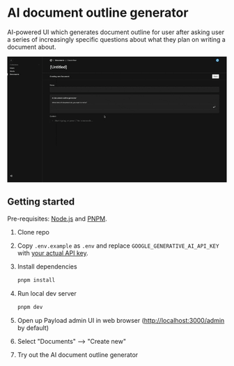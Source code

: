 # AI document outline generator

AI-powered UI which generates document outline for user after asking user a series of increasingly specific questions about what they plan on writing a document about.

![demo](demo.gif)

## Getting started

Pre-requisites: [Node.js](https://nodejs.org) and [PNPM](https://pnpm.io).

1. Clone repo

2. Copy `.env.example` as `.env` and replace `GOOGLE_GENERATIVE_AI_API_KEY` with [your actual API key](https://aistudio.google.com).

3. Install dependencies

   ```sh
   pnpm install
   ```

4. Run local dev server

   ```sh
   pnpm dev
   ```

5. Open up Payload admin UI in web browser ([http://localhost:3000/admin](http://localhost:3000/admin) by default)

6. Select "Documents" —> "Create new"

7. Try out the AI document outline generator
